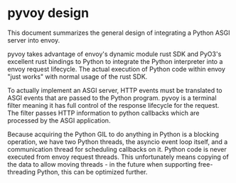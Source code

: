 # pyvoy design

This document summarizes the general design of integrating a Python ASGI server into envoy.

pyvoy takes advantage of envoy's dynamic module rust SDK and PyO3's excellent rust bindings
to Python to integrate the Python interpreter into a envoy request lifecycle. The actual
execution of Python code within envoy "just works" with normal usage of the rust SDK.

To actually implement an ASGI server, HTTP events must be translated to ASGI events that
are passed to the Python program. pyvoy is a terminal filter meaning it has full control
of the response lifecycle for the request. The filter passes HTTP information to python
callbacks which are processed by the ASGI application.

Because acquiring the Python GIL to do anything in Python is a blocking operation, we
have two Python threads, the asyncio event loop itself, and a communication thread for
scheduling callbacks on it. Python code is never executed from envoy request threads.
This unfortunately means copying of the data to allow moving threads - in the future
when supporting free-threading Python, this can be optimized further.
